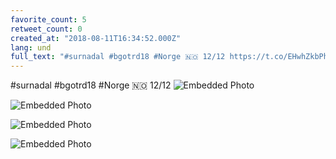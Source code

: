 ```yaml
---
favorite_count: 5
retweet_count: 0
created_at: "2018-08-11T16:34:52.000Z"
lang: und
full_text: "#surnadal #bgotrd18 #Norge 🇳🇴 12/12 https://t.co/EHwhZkbPhI"
---
```


#surnadal #bgotrd18 #Norge 🇳🇴 12/12
![Embedded Photo](https://twitter-media-coderbyheart.s3.eu-north-1.amazonaws.com/1028318844861984769-DkVRnZcWsAEHBwp.jpg)

![Embedded Photo](https://twitter-media-coderbyheart.s3.eu-north-1.amazonaws.com/1028318844861984769-DkVRpg6X4AAuTK3.jpg)

![Embedded Photo](https://twitter-media-coderbyheart.s3.eu-north-1.amazonaws.com/1028318844861984769-DkVR02vXgAAzDd-.jpg)

![Embedded Photo](https://twitter-media-coderbyheart.s3.eu-north-1.amazonaws.com/1028318844861984769-DkVR1y4XgAAlieA.jpg)
